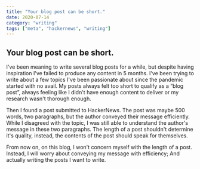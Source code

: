 ```yaml
---
title: "Your blog post can be short."
date: 2020-07-14
category: "writing"
tags: ["meta", "hackernews", "writing"]
---
```


## Your blog post can be short.

I've been meaning to write several blog posts for a while, but despite having inspiration I've failed to produce any content in 5 months. I've been trying to write about a few topics I've been passionate about since the pandemic started with no avail. My posts always felt too short to qualify as a “blog post”, always feeling like I didn't have enough content to deliver or my research wasn't thorough enough.

Then I found a post submitted to HackerNews. The post was maybe 500 words, two paragraphs, but the author conveyed their message efficiently. While I disagreed with the topic, I was still able to understand the author's message in these two paragraphs. The length of a post shouldn't determine it's quality, instead, the contents of the post should speak for themselves.

From now on, on this blog, I won't concern myself with the length of a post. Instead, I will worry about conveying my message with efficiency; And actually writing the posts I want to write.
